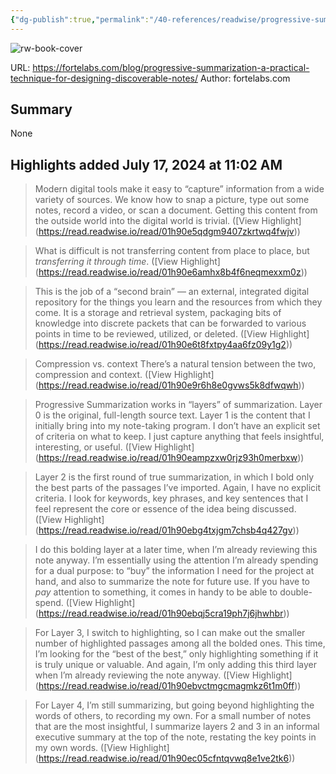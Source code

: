 ```yaml
---
{"dg-publish":true,"permalink":"/40-references/readwise/progressive-summarization-a-practical-technique-for-designing-discoverable-notes-forte-labs/","tags":["rw/articles"]}
---
```


![rw-book-cover](https://i0.wp.com/fortelabs.com/wp-content/uploads/2017/12/1vTBT177SuhcgBEdPJwT9lA.jpeg?fit=704%2C282&ssl=1)
  
URL: https://fortelabs.com/blog/progressive-summarization-a-practical-technique-for-designing-discoverable-notes/
Author: fortelabs.com

## Summary

None

## Highlights added July 17, 2024 at 11:02 AM
>Modern digital tools make it easy to “capture” information from a wide variety of sources. We know how to snap a picture, type out some notes, record a video, or scan a document. Getting this content from the outside world into the digital world is trivial. ([View Highlight] (https://read.readwise.io/read/01h90e5qdgm9407zkrtwq4fwjv))


>What is difficult is not transferring content from place to place, but *transferring it through time*. ([View Highlight] (https://read.readwise.io/read/01h90e6amhx8b4f6neqmexxm0z))


>This is the job of a “second brain” — an external, integrated digital repository for the things you learn and the resources from which they come. It is a storage and retrieval system, packaging bits of knowledge into discrete packets that can be forwarded to various points in time to be reviewed, utilized, or deleted. ([View Highlight] (https://read.readwise.io/read/01h90e6t8fxtpy4aa6fz09y1g2))


>Compression vs. context
>There’s a natural tension between the two, compression and context. ([View Highlight] (https://read.readwise.io/read/01h90e9r6h8e0gvws5k8dfwqwh))


>Progressive Summarization works in “layers” of summarization. Layer 0 is the original, full-length source text.
>Layer 1 is the content that I initially bring into my note-taking program. I don’t have an explicit set of criteria on what to keep. I just capture anything that feels insightful, interesting, or useful. ([View Highlight] (https://read.readwise.io/read/01h90eampzxw0rjz93h0merbxw))


>Layer 2 is the first round of true summarization, in which I bold only the best parts of the passages I’ve imported. Again, I have no explicit criteria. I look for keywords, key phrases, and key sentences that I feel represent the core or essence of the idea being discussed. ([View Highlight] (https://read.readwise.io/read/01h90ebg4txjgm7chsb4q427gv))


>I do this bolding layer at a later time, when I’m already reviewing this note anyway. I’m essentially using the attention I’m already spending for a dual purpose: to “buy” the information I need for the project at hand, and also to summarize the note for future use. If you have to *pay* attention to something, it comes in handy to be able to double-spend. ([View Highlight] (https://read.readwise.io/read/01h90ebqj5cra19ph7j6jhwhbr))


>For Layer 3, I switch to highlighting, so I can make out the smaller number of highlighted passages among all the bolded ones. This time, I’m looking for the “best of the best,” only highlighting something if it is truly unique or valuable. And again, I’m only adding this third layer when I’m already reviewing the note anyway. ([View Highlight] (https://read.readwise.io/read/01h90ebvctmgcmagmkz6t1m0ff))


>For Layer 4, I’m still summarizing, but going beyond highlighting the words of others, to recording my own. For a small number of notes that are the most insightful, I summarize layers 2 and 3 in an informal executive summary at the top of the note, restating the key points in my own words. ([View Highlight] (https://read.readwise.io/read/01h90ec05cfntqvwq8e1ve2tk6))


